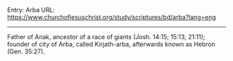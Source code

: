 Entry: Arba
URL: https://www.churchofjesuschrist.org/study/scriptures/bd/arba?lang=eng

---

Father of Anak, ancestor of a race of giants (Josh. 14:15; 15:13; 21:11); founder of city of Arba, called Kirjath-arba, afterwards known as Hebron (Gen. 35:27).
